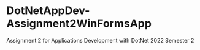 # DotNetAppDev-Assignment2WinFormsApp
Assignment 2 for Applications Development with DotNet 2022 Semester 2
